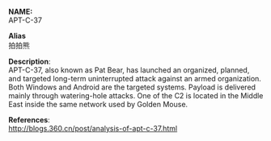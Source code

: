 **NAME:**  
APT-C-37  
  
**Alias**  
拍拍熊
  
**Description**:   
APT-C-37, also known as Pat Bear, has launched an organized, planned, and targeted long-term uninterrupted attack against an armed organization. Both Windows and Android are the targeted systems.
Payload is delivered mainly through watering-hole attacks. One of the C2 is located in the Middle East inside the same network used by Golden Mouse.

**References**:  
http://blogs.360.cn/post/analysis-of-apt-c-37.html